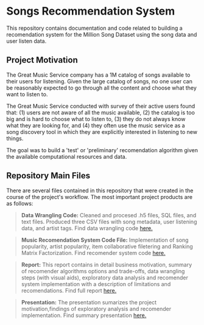 # Songs Recommendation System

This repository contains documentation and code related to building a recomendation system for the Million Song Dataset using the song data and user listen data.

## Project Motivation

The Great Music Service company has a 1M catalog of songs available to their users for listening. Given the large catalog of songs, no one user can be reasonably expected to go through all the content and choose what they want to listen to. 

The Great Music Service conducted with survey of their active users found that: (1) users are not aware of all the music available, (2) the catalog is too big and is hard to choose what to listen to, (3) they do not always know what they are looking for, and (4) they often use the music service as a song discovery tool in which they are explicitly interested in listening to new things. 

The goal was to build a 'test' or 'preliminary' recomendation algorithm given the available computational resources and data.

## Repository Main Files

There are several files contained in this repository that were created in the course of the project's workflow. The most important project products are as follows: 

> **Data Wrangling Code:** Cleaned and procesed .h5 files, SQL files, and text files. Produced three CSV files with song metadata,       user listening data, and artist tags. Find data wrangling code [here.](https://github.com/IvetteMTapia/Capstone1_Songs-Recommender_System/blob/master/Recommender%20System.ipynb)

> **Music Recomendation System Code File:** Implementation of song popularity, artist popularity, item collaborative filetering and Ranking Matrix Factorization. Find recomender system code [here.](https://github.com/IvetteMTapia/Capstone1_Songs-Recommender_System/blob/master/Recommender%20System.ipynb)

  
> **Report:** This report contains in detail business motivation, summary of recomender algorithms options and trade-offs, data wrangling steps (with visual aids), exploratory data analysis and recomender system implementation with a description of limitations and recomendations. Find full report [here.](https://github.com/IvetteMTapia/Capstone1_Songs-Recommender_System/blob/master/Music%20Recommedation%20System%20Report.pdf)
  
> **Presentation:** The presentation sumarizes the project motivation,findings of exploratory analysis and recomender implementation. Find summary presentation [here.](https://github.com/IvetteMTapia/Capstone1_Songs-Recommender_System/blob/master/Capstone%201_Music%20Recomendation%20System_Presentation.pdf)

